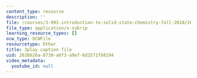 ```yaml
---
content_type: resource
description: ''
file: /courses/3-091-introduction-to-solid-state-chemistry-fall-2018/2636626a8730a6f3a9ef6d2571f68194_LV3l9yqJwio.srt
file_type: application/x-subrip
learning_resource_types: []
ocw_type: OCWFile
resourcetype: Other
title: 3play caption file
uid: 2636626a-8730-a6f3-a9ef-6d2571f68194
video_metadata:
  youtube_id: null
---
```

